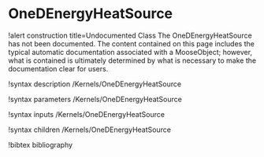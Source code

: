 <!-- MOOSE Documentation Stub: Remove this when content is added. -->

# OneDEnergyHeatSource

!alert construction title=Undocumented Class
The OneDEnergyHeatSource has not been documented. The content contained on this page includes the
typical automatic documentation associated with a MooseObject; however, what is contained is
ultimately determined by what is necessary to make the documentation clear for users.

!syntax description /Kernels/OneDEnergyHeatSource

!syntax parameters /Kernels/OneDEnergyHeatSource

!syntax inputs /Kernels/OneDEnergyHeatSource

!syntax children /Kernels/OneDEnergyHeatSource

!bibtex bibliography
